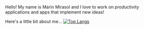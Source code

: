 Hello! My name is Marin Mirasol and I love to work on productivity applications and apps that implement new ideas!

Here's a little bit about me...
[![Top Langs](https://github-readme-stats.vercel.app/api/top-langs/?username=mmirasol17)](https://github.com/anuraghazra/github-readme-stats)

<!--
**mmirasol17/mmirasol17** is a ✨ _special_ ✨ repository because its `README.md` (this file) appears on your GitHub profile.

Here are some ideas to get you started:

- 🔭 I’m currently working on ...
- 🌱 I’m currently learning ...
- 👯 I’m looking to collaborate on ...
- 🤔 I’m looking for help with ...
- 💬 Ask me about ...
- 📫 How to reach me: ...
- 😄 Pronouns: ...
- ⚡ Fun fact: ...
-->
